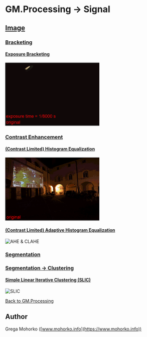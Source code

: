# GM.Processing -> Signal

## [Image](Image)

### [Bracketing](Image/Bracketing)

#### [Exposure Bracketing](Image/Bracketing/ExposureBracketing.md)

<img src="/Documentation/Signal/Image/Bracketing/ExposureBracketing/EXPOSURE%20BRACKETING%20Desktop02.gif" alt="EXPOSURE BRACKETING" title="Exposure Bracketing" height="200" />

### [Contrast Enhancement](Image/ContrastEnhancement)

#### [(Contrast Limited) Histogram Equalization](Image/ContrastEnhancement/HistogramEqualization.md)

<img src="/Documentation/Signal/Image/Contrast%20Enhancement/HE/HE%20&%20CLHE%20Courtyard.gif" alt="HE & CLHE" title="(Contrast Limited) Histogram Equalization" height="200" />

#### [(Contrast Limited) Adaptive Histogram Equalization](Image/ContrastEnhancement/AdaptiveHistogramEqualization.md)

<img src="/Documentation/Signal/Image/Contrast%20Enhancement/AHE/AHE%20&%20CLAHE%20Schonbrunn%20garden%201.gif" alt="AHE & CLAHE" title="(Contrast Limited) Adaptive Histogram Equalization" height="200" />

### [Segmentation](Image/Segmentation)

### [Segmentation -> Clustering](Image/Segmentation/Clustering)

#### [Simple Linear Iterative Clustering (SLIC)](Image/Segmentation/Clustering/SLIC.md)

<img src="/Documentation/Signal/Image/Segmentation/Clustering/SLIC/SLIC%20Honda.gif" alt="SLIC" title="Simple Linear Iterative Clustering (SLIC)" height="200" />

[Back to GM.Processing](https://github.com/GregaMohorko/GM.Processing)

## Author
Grega Mohorko ([www.mohorko.info](https://www.mohorko.info))
